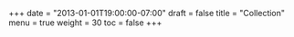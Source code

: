 +++
date = "2013-01-01T19:00:00-07:00"
draft = false
title = "Collection"
menu = true
weight = 30
toc = false
+++

